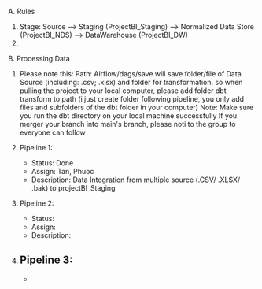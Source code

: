 A. Rules
1. Stage: Source --> Staging (ProjectBI_Staging) -->  Normalized Data Store (ProjectBI_NDS) --> DataWarehouse (ProjectBI_DW)
2. 

B. Processing Data
1. Please note this:
Path: Airflow/dags/save will save folder/file of Data Source (including: .csv; .xlsx) and folder for transformation, so when pulling the project to your local computer, please add folder dbt transform to path (i just create folder following pipeline, you only add files and subfolders of the dbt folder in your computer)
Note: 
    Make sure you run the dbt directory on your local machine successfully
    If you merger your branch into main's branch, please noti to the group to everyone can follow

2. Pipeline 1: 
    - Status: Done
    - Assign: Tan, Phuoc
    - Description: Data Integration from multiple source (.CSV/ .XLSX/ .bak) to projectBI_Staging 
3. Pipeline 2: 
    - Status: 
    - Assign: 
    - Description:
4. Pipeline 3:
    -
    -